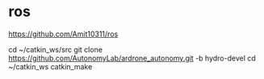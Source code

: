 # ros
https://github.com/Amit10311/ros

 cd ~/catkin_ws/src 
 git clone https://github.com/AutonomyLab/ardrone_autonomy.git -b hydro-devel
 cd ~/catkin_ws
 catkin_make
